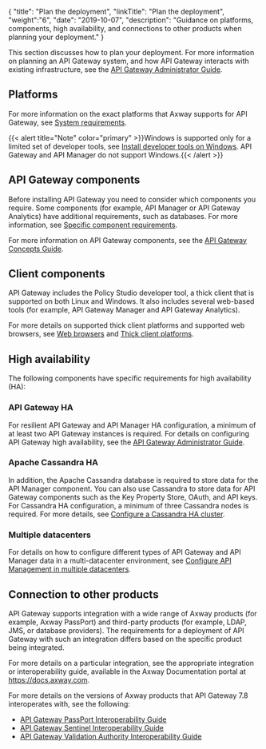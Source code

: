 {
"title": "Plan the deployment",
"linkTitle": "Plan the deployment",
"weight":"6",
"date": "2019-10-07",
"description": "Guidance on platforms, components, high availability, and connections to other products when planning your deployment."
}

This section discusses how to plan your deployment. For more information on planning an API Gateway system, and how API Gateway interacts with existing infrastructure, see the
[API Gateway Administrator Guide](/bundle/APIGateway_77_AdministratorGuide_allOS_en_HTML5/).

## Platforms

For more information on the exact platforms that Axway supports for API Gateway, see [System requirements](/docs/apim_installation/apigtw_install/system_requirements).

{{< alert title="Note" color="primary" >}}Windows is supported only for a limited set of developer tools, see [Install developer tools on Windows](/docs/apim_installation/apigtw_install/install_dev_tools). API Gateway and API Manager do not support Windows.{{< /alert >}}

## API Gateway components

Before installing API Gateway you need to consider which components you require. Some components (for example, API Manager or API Gateway Analytics) have additional requirements, such as databases. For more information, see [Specific component requirements](/docs/apim_installation/apigtw_install/system_requirements#specific_component_requirements).

For more information on API Gateway components, see the [API Gateway Concepts Guide](/bundle/APIGateway_77_ConceptsGuide_allOS_en_HTML5).

## Client components

API Gateway includes the Policy Studio developer tool, a thick client that is supported on both Linux and Windows. It also includes several web-based tools (for example, API Gateway Manager and API Gateway Analytics).

For more details on supported thick client platforms and supported web browsers, see [Web browsers](/docs/apim_installation/apigtw_install/system_requirements#web-browsers) and [Thick client platforms](/docs/apim_installation/apigtw_install/system_requirements#thick-client-platforms).

## High availability

The following components have specific requirements for high availability (HA):

### API Gateway HA

For resilient API Gateway and API Manager HA configuration, a minimum of at least two API Gateway instances is required. For details on configuring API Gateway high availability, see the [API Gateway Administrator Guide](/bundle/APIGateway_77_AdministratorGuide_allOS_en_HTML5/).

### Apache Cassandra HA

In addition, the Apache Cassandra database is required to store data for the API Manager component. You can also use Cassandra to store data for API Gateway components such as the Key Property Store, OAuth, and API keys. For Cassandra HA configuration, a minimum of three Cassandra nodes is required. For more details, see
[Configure a Cassandra HA cluster](/docs/cass_admin/cassandra_config/).

### Multiple datacenters

For details on how to configure different types of API Gateway and API Manager data in a multi-datacenter environment, see [Configure API Management in multiple datacenters](/docs/apim_installation/apigtw_install/multi_datacenter_intro).

## Connection to other products

API Gateway supports integration with a wide range of Axway products (for example,
Axway PassPort) and third-party products (for example, LDAP, JMS, or database providers). The requirements for a deployment of API Gateway with such an integration differs based on the specific product being integrated.

For more details on a particular integration, see the appropriate integration or interoperability guide, available in the Axway Documentation portal at <https://docs.axway.com>.

For more details on the versions of Axway products that API Gateway 7.8 interoperates with, see the following:

* [API Gateway PassPort Interoperability Guide](/bundle/APIGateway_77_PassPort_InteropGuide_allOS_en_HTML5)
* [API Gateway Sentinel Interoperability Guide](/bundle/APIGateway_77_Sentinel_InteropGuide_allOS_en_HTML5)
* [API Gateway Validation Authority Interoperability Guide](/bundle/APIGateway_77_VA_InteropGuide_allOS_en_HTML5)
